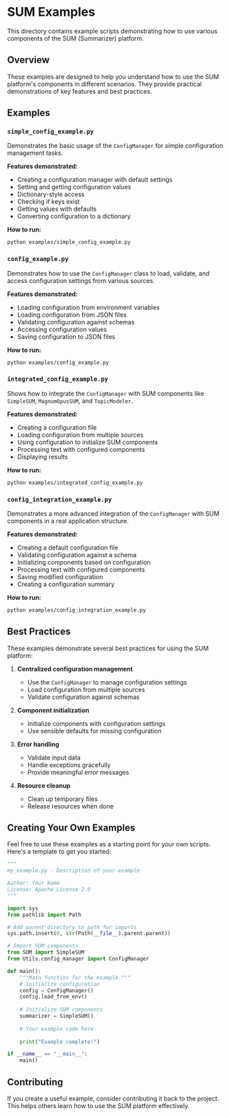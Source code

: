 # SUM Examples

This directory contains example scripts demonstrating how to use various components of the SUM (Summarizer) platform.

## Overview

These examples are designed to help you understand how to use the SUM platform's components in different scenarios. They provide practical demonstrations of key features and best practices.

## Examples

### `simple_config_example.py`

Demonstrates the basic usage of the `ConfigManager` for simple configuration management tasks.

**Features demonstrated:**
- Creating a configuration manager with default settings
- Setting and getting configuration values
- Dictionary-style access
- Checking if keys exist
- Getting values with defaults
- Converting configuration to a dictionary

**How to run:**
```bash
python examples/simple_config_example.py
```

### `config_example.py`

Demonstrates how to use the `ConfigManager` class to load, validate, and access configuration settings from various sources.

**Features demonstrated:**
- Loading configuration from environment variables
- Loading configuration from JSON files
- Validating configuration against schemas
- Accessing configuration values
- Saving configuration to JSON files

**How to run:**
```bash
python examples/config_example.py
```

### `integrated_config_example.py`

Shows how to integrate the `ConfigManager` with SUM components like `SimpleSUM`, `MagnumOpusSUM`, and `TopicModeler`.

**Features demonstrated:**
- Creating a configuration file
- Loading configuration from multiple sources
- Using configuration to initialize SUM components
- Processing text with configured components
- Displaying results

**How to run:**
```bash
python examples/integrated_config_example.py
```

### `config_integration_example.py`

Demonstrates a more advanced integration of the `ConfigManager` with SUM components in a real application structure.

**Features demonstrated:**
- Creating a default configuration file
- Validating configuration against a schema
- Initializing components based on configuration
- Processing text with configured components
- Saving modified configuration
- Creating a configuration summary

**How to run:**
```bash
python examples/config_integration_example.py
```

## Best Practices

These examples demonstrate several best practices for using the SUM platform:

1. **Centralized configuration management**
   - Use the `ConfigManager` to manage configuration settings
   - Load configuration from multiple sources
   - Validate configuration against schemas

2. **Component initialization**
   - Initialize components with configuration settings
   - Use sensible defaults for missing configuration

3. **Error handling**
   - Validate input data
   - Handle exceptions gracefully
   - Provide meaningful error messages

4. **Resource cleanup**
   - Clean up temporary files
   - Release resources when done

## Creating Your Own Examples

Feel free to use these examples as a starting point for your own scripts. Here's a template to get you started:

```python
"""
my_example.py - Description of your example

Author: Your Name
License: Apache License 2.0
"""

import sys
from pathlib import Path

# Add parent directory to path for imports
sys.path.insert(0, str(Path(__file__).parent.parent))

# Import SUM components
from SUM import SimpleSUM
from Utils.config_manager import ConfigManager

def main():
    """Main function for the example."""
    # Initialize configuration
    config = ConfigManager()
    config.load_from_env()
    
    # Initialize SUM components
    summarizer = SimpleSUM()
    
    # Your example code here
    
    print("Example complete!")

if __name__ == "__main__":
    main()
```

## Contributing

If you create a useful example, consider contributing it back to the project. This helps others learn how to use the SUM platform effectively.
